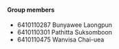 #### Group members
* 6410110287 Bunyawee Laongpun
* 6410110301 Pathitta Suksomboon
* 6410110475 Wanvisa Chai-uea
